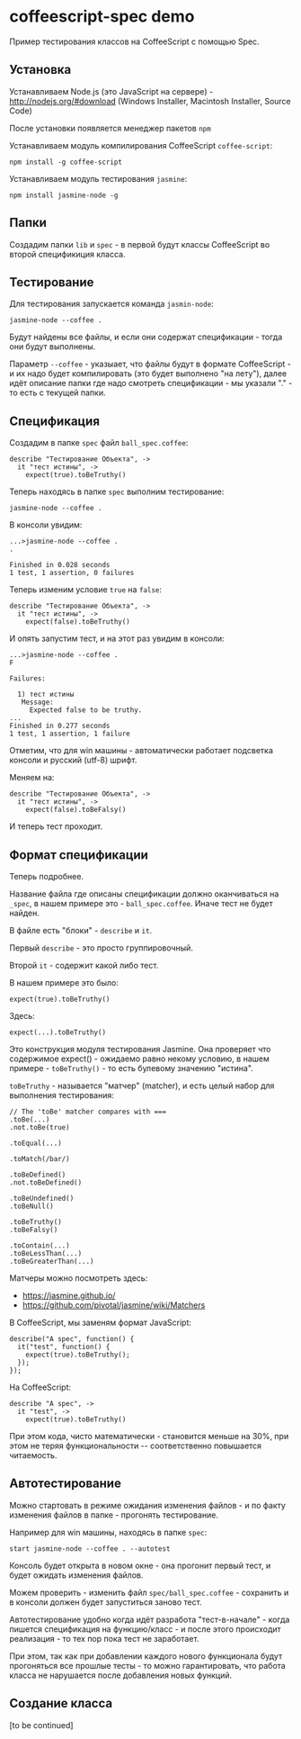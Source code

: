 coffeescript-spec demo
======================

Пример тестирования классов на CoffeeScript с помощью Spec.

Установка
---------

Устанавливаем Node.js (это JavaScript на сервере) - http://nodejs.org/#download
(Windows Installer, Macintosh Installer, Source Code)

После установки появляется менеджер пакетов `npm`

Устанавливаем модуль компилирования CoffeeScript `coffee-script`:

    npm install -g coffee-script

Устанавливаем модуль тестирования `jasmine`:

    npm install jasmine-node -g


Папки
-----

Создадим папки `lib` и `spec` - в первой будут классы CoffeeScript
во второй спецификиция класса.


Тестирование
----------------

Для тестирования запускается команда `jasmin-node`:

    jasmine-node --coffee .


Будут найдены все файлы, и если они содержат спецификации - тогда
они будут выполнены.

Параметр `--coffee` - указыает, что файлы будут в формате CoffeeScript - и их надо 
будет компилировать (это будет выполнено "на лету"), далее идёт описание папки
где надо смотреть спецификации - мы указали "." - то есть с текущей папки.


Спецификация
------------


Создадим в папке `spec` файл `ball_spec.coffee`:

    describe "Тестирование Объекта", ->
      it "тест истины", ->
        expect(true).toBeTruthy()



Теперь находясь в папке `spec` выполним тестирование:

    jasmine-node --coffee .


В консоли увидим:

    ...>jasmine-node --coffee .
    .

    Finished in 0.028 seconds
    1 test, 1 assertion, 0 failures


Теперь изменим условие `true` на `false`:

    describe "Тестирование Объекта", ->
      it "тест истины", ->
        expect(false).toBeTruthy()


И опять запустим тест, и на этот раз увидим в консоли:

    ...>jasmine-node --coffee .
    F

    Failures:

      1) тест истины
       Message:
         Expected false to be truthy.
    ...
    Finished in 0.277 seconds
    1 test, 1 assertion, 1 failure


Отметим, что для win машины - автоматически работает подсветка консоли и русский (utf-8) шрифт.

Меняем на:

    describe "Тестирование Объекта", ->
      it "тест истины", ->
        expect(false).toBeFalsy()


И теперь тест проходит.


Формат спецификации
-------------------

Теперь подробнее.

Название файла где описаны спецификации должно оканчиваться на `_spec`,
в нашем примере это - `ball_spec.coffee`. Иначе тест не будет найден.

В файле есть "блоки" - `describe` и `it`.

Первый `describe` - это просто группировочный.

Второй `it` - содержит какой либо тест.

В нашем примере это было:

    expect(true).toBeTruthy()

Здесь:

    expect(...).toBeTruthy()

Это конструкция модуля тестирования Jasmine. Она проверяет
что содержимое expect() - ожидаемо равно некому условию,
в нашем примере - `toBeTruthy()` - то есть булевому значению "истина".

`toBeTruthy` - называется "матчер" (matcher), и есть целый набор для 
выполнения тестирования:

    // The 'toBe' matcher compares with ===
    .toBe(...)
    .not.toBe(true)

    .toEqual(...)

    .toMatch(/bar/)

    .toBeDefined()
    .not.toBeDefined()

    .toBeUndefined()
    .toBeNull()

    .toBeTruthy()
    .toBeFalsy()

    .toContain(...)
    .toBeLessThan(...)
    .toBeGreaterThan(...)


Матчеры можно посмотреть здесь:

* https://jasmine.github.io/
* https://github.com/pivotal/jasmine/wiki/Matchers

В CoffeeScript, мы заменям формат JavaScript:

    describe("A spec", function() {
      it("test", function() {
        expect(true).toBeTruthy();
      });
    });

На CoffeeScript:

    describe "A spec", ->
      it "test", ->
        expect(true).toBeTruthy()


При этом кода, чисто математически - становится меньше на 30%, при этом не 
теряя функциональности -- соответственно повышается читаемость.


Автотестирование
----------------

Можно стартовать в режиме ожидания изменения файлов - и по факту изменения 
файлов в папке - прогонять тестирование.


Например для win машины, находясь в папке `spec`:

    start jasmine-node --coffee . --autotest


Консоль будет открыта в новом окне - она прогонит первый тест, и будет ожидать
изменения файлов.

Можем проверить - изменить файл `spec/ball_spec.coffee` - сохранить
и в консоли должен будет запуститься заново тест.

Автотестирование удобно когда идёт разработа "тест-в-начале" - когда пишется
спецификация на функцию/класс - и после этого происходит реализация - то тех пор
пока тест не заработает.

При этом, так как при добавлении каждого нового функционала будут прогоняться все
прошлые тесты - то можно гарантировать, что работа класса не нарушается после
добавления новых функций.


Создание класса
---------------

[to be continued]
